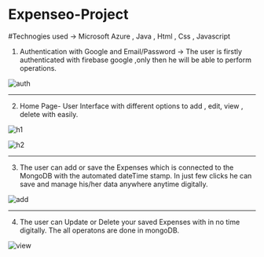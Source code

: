 # Expenseo-Project

#Technogies used -> 
Microsoft Azure , Java , Html , Css , Javascript

1) Authentication with Google and Email/Password
  -> The user is firstly authenticated with firebase google ,only then he will be able to perform operations.

![auth](https://user-images.githubusercontent.com/54256792/152481828-6a2031b7-88f5-4dbf-8a35-9969e9c41cc3.png)

____________________________________________________________________________________________________________________________________

2) Home Page- User Interface with different options to add , edit, view , delete with easily. 

![h1](https://user-images.githubusercontent.com/54256792/152482216-5bde5d67-751e-412a-a031-e68b0a737c27.png)

![h2](https://user-images.githubusercontent.com/54256792/152482250-5610ebff-45a6-4422-a2f6-b0aaca1db968.png)

____________________________________________________________________________________________________________________________________

3) The user can add or save the Expenses which is connected to the MongoDB with the automated dateTime stamp. In just few clicks he can save and manage his/her data anywhere anytime digitally.

![add](https://user-images.githubusercontent.com/54256792/135028865-aee4d899-0a0c-4ac5-b389-7c6a1edd1e2d.png)

____________________________________________________________________________________________________________________________________

4) The user can Update or Delete your saved Expenses with in no time digitally. The all operatons are done in mongoDB.

![view](https://user-images.githubusercontent.com/54256792/135028870-118ad70a-c207-479c-b896-0fde4a305436.png)
